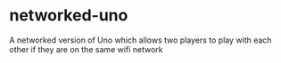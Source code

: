 # networked-uno
A networked version of Uno which allows two players to play with each other if they are on the same wifi network
